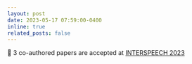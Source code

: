```yaml
---
layout: post
date: 2023-05-17 07:59:00-0400
inline: true
related_posts: false
---
```


:scroll: 3 co-authored papers are accepted at [INTERSPEECH 2023](https://interspeech2023.org)
